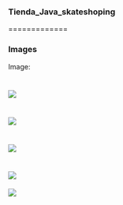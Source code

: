### Tienda_Java_skateshoping 
=============

### Images

Image:

![](https://cdn.pixabay.com/photo/2019/10/12/20/25/20-25-55-539_960_720.jpg)
=============
![](https://cdn.pixabay.com/photo/2019/10/12/20/27/20-27-12-720_960_720.jpg)
=============
![](https://cdn.pixabay.com/photo/2019/10/12/20/26/20-26-45-720_960_720.jpg)
=============
![](https://cdn.pixabay.com/photo/2019/10/12/20/25/20-25-56-87_960_720.jpg)
=============
![](https://cdn.pixabay.com/photo/2019/10/12/20/26/20-26-52-534_960_720.jpg)




